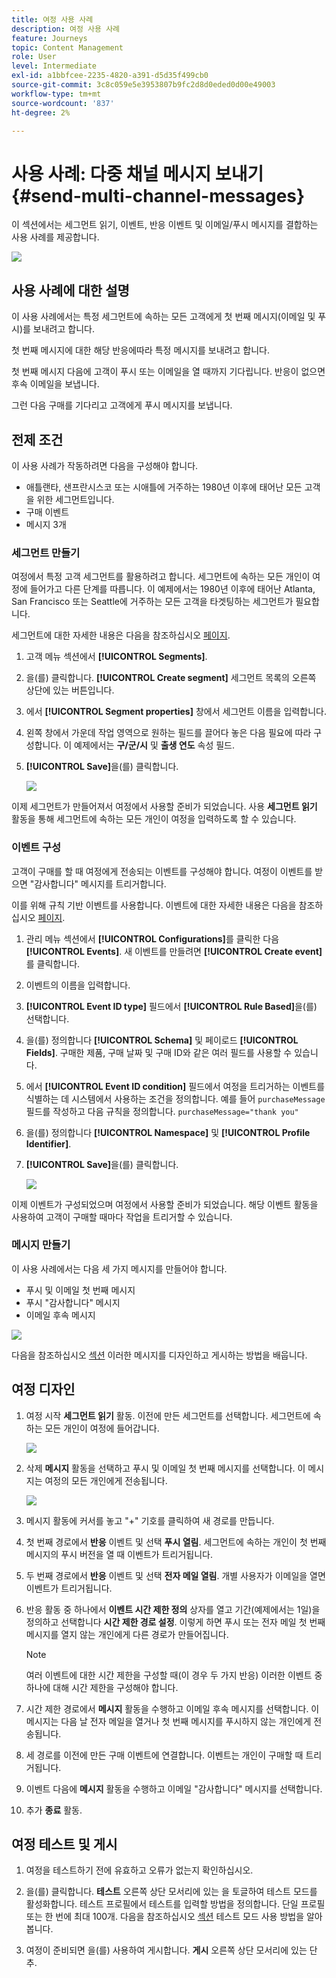 ```yaml
---
title: 여정 사용 사례
description: 여정 사용 사례
feature: Journeys
topic: Content Management
role: User
level: Intermediate
exl-id: a1bbfcee-2235-4820-a391-d5d35f499cb0
source-git-commit: 3c8c059e5e3953807b9fc2d8d0eded0d00e49003
workflow-type: tm+mt
source-wordcount: '837'
ht-degree: 2%

---
```


# 사용 사례: 다중 채널 메시지 보내기{#send-multi-channel-messages}

이 섹션에서는 세그먼트 읽기, 이벤트, 반응 이벤트 및 이메일/푸시 메시지를 결합하는 사용 사례를 제공합니다.

![](../assets/jo-uc1.png)

## 사용 사례에 대한 설명

이 사용 사례에서는 특정 세그먼트에 속하는 모든 고객에게 첫 번째 메시지(이메일 및 푸시)를 보내려고 합니다.

첫 번째 메시지에 대한 해당 반응에따라 특정 메시지를 보내려고 합니다.

첫 번째 메시지 다음에 고객이 푸시 또는 이메일을 열 때까지 기다립니다. 반응이 없으면 후속 이메일을 보냅니다.

그런 다음 구매를 기다리고 고객에게 푸시 메시지를 보냅니다.

## 전제 조건

이 사용 사례가 작동하려면 다음을 구성해야 합니다.

* 애틀랜타, 샌프란시스코 또는 시애틀에 거주하는 1980년 이후에 태어난 모든 고객을 위한 세그먼트입니다.
* 구매 이벤트
* 메시지 3개

### 세그먼트 만들기

여정에서 특정 고객 세그먼트를 활용하려고 합니다. 세그먼트에 속하는 모든 개인이 여정에 들어가고 다른 단계를 따릅니다. 이 예제에서는 1980년 이후에 태어난 Atlanta, San Francisco 또는 Seattle에 거주하는 모든 고객을 타겟팅하는 세그먼트가 필요합니다.

세그먼트에 대한 자세한 내용은 다음을 참조하십시오 [페이지](../segment/about-segments.md).

1. 고객 메뉴 섹션에서 **[!UICONTROL Segments]**.

1. 을(를) 클릭합니다. **[!UICONTROL Create segment]** 세그먼트 목록의 오른쪽 상단에 있는 버튼입니다.

1. 에서 **[!UICONTROL Segment properties]** 창에서 세그먼트 이름을 입력합니다.

1. 왼쪽 창에서 가운데 작업 영역으로 원하는 필드를 끌어다 놓은 다음 필요에 따라 구성합니다. 이 예제에서는 **구/군/시** 및 **출생 연도** 속성 필드.

1. **[!UICONTROL Save]**&#x200B;을(를) 클릭합니다.

   ![](../assets/add-attributes.png)

이제 세그먼트가 만들어져서 여정에서 사용할 준비가 되었습니다. 사용 **세그먼트 읽기** 활동을 통해 세그먼트에 속하는 모든 개인이 여정을 입력하도록 할 수 있습니다.

### 이벤트 구성

고객이 구매를 할 때 여정에게 전송되는 이벤트를 구성해야 합니다. 여정이 이벤트를 받으면 &quot;감사합니다&quot; 메시지를 트리거합니다.

이를 위해 규칙 기반 이벤트를 사용합니다. 이벤트에 대한 자세한 내용은 다음을 참조하십시오 [페이지](../event/about-events.md).

1. 관리 메뉴 섹션에서 **[!UICONTROL Configurations]**&#x200B;를 클릭한 다음 **[!UICONTROL Events]**. 새 이벤트를 만들려면 **[!UICONTROL Create event]**&#x200B;를 클릭합니다.

1. 이벤트의 이름을 입력합니다.

1. **[!UICONTROL Event ID type]** 필드에서 **[!UICONTROL Rule Based]**&#x200B;을(를) 선택합니다.

1. 을(를) 정의합니다 **[!UICONTROL Schema]** 및 페이로드 **[!UICONTROL Fields]**. 구매한 제품, 구매 날짜 및 구매 ID와 같은 여러 필드를 사용할 수 있습니다.

1. 에서 **[!UICONTROL Event ID condition]** 필드에서 여정을 트리거하는 이벤트를 식별하는 데 시스템에서 사용하는 조건을 정의합니다. 예를 들어 `purchaseMessage` 필드를 작성하고 다음 규칙을 정의합니다. `purchaseMessage="thank you"`

1. 을(를) 정의합니다 **[!UICONTROL Namespace]** 및 **[!UICONTROL Profile Identifier]**.

1. **[!UICONTROL Save]**&#x200B;을(를) 클릭합니다.

   ![](../assets/jo-uc2.png)

이제 이벤트가 구성되었으며 여정에서 사용할 준비가 되었습니다. 해당 이벤트 활동을 사용하여 고객이 구매할 때마다 작업을 트리거할 수 있습니다.

### 메시지 만들기

이 사용 사례에서는 다음 세 가지 메시지를 만들어야 합니다.

* 푸시 및 이메일 첫 번째 메시지
* 푸시 &quot;감사합니다&quot; 메시지
* 이메일 후속 메시지

![](../assets/jo-uc3.png)

다음을 참조하십시오 [섹션](../segment/about-segments.md) 이러한 메시지를 디자인하고 게시하는 방법을 배웁니다.

## 여정 디자인

1. 여정 시작 **세그먼트 읽기** 활동. 이전에 만든 세그먼트를 선택합니다. 세그먼트에 속하는 모든 개인이 여정에 들어갑니다.

   ![](../assets/jo-uc4.png)

1. 삭제 **메시지** 활동을 선택하고 푸시 및 이메일 첫 번째 메시지를 선택합니다. 이 메시지는 여정의 모든 개인에게 전송됩니다.

   ![](../assets/jo-uc5.png)

1. 메시지 활동에 커서를 놓고 &quot;+&quot; 기호를 클릭하여 새 경로를 만듭니다.

1. 첫 번째 경로에서 **반응** 이벤트 및 선택 **푸시 열림**. 세그먼트에 속하는 개인이 첫 번째 메시지의 푸시 버전을 열 때 이벤트가 트리거됩니다.

1. 두 번째 경로에서 **반응** 이벤트 및 선택 **전자 메일 열림**. 개별 사용자가 이메일을 열면 이벤트가 트리거됩니다.

1. 반응 활동 중 하나에서 **이벤트 시간 제한 정의** 상자를 열고 기간(예제에서는 1일)을 정의하고 선택합니다 **시간 제한 경로 설정**. 이렇게 하면 푸시 또는 전자 메일 첫 번째 메시지를 열지 않는 개인에게 다른 경로가 만들어집니다.

   >[!NOTE]
   >
   >여러 이벤트에 대한 시간 제한을 구성할 때(이 경우 두 가지 반응) 이러한 이벤트 중 하나에 대해 시간 제한을 구성해야 합니다.

1. 시간 제한 경로에서 **메시지** 활동을 수행하고 이메일 후속 메시지를 선택합니다. 이 메시지는 다음 날 전자 메일을 열거나 첫 번째 메시지를 푸시하지 않는 개인에게 전송됩니다.

1. 세 경로를 이전에 만든 구매 이벤트에 연결합니다. 이벤트는 개인이 구매할 때 트리거됩니다.

1. 이벤트 다음에 **메시지** 활동을 수행하고 이메일 &quot;감사합니다&quot; 메시지를 선택합니다.

1. 추가 **종료** 활동.

## 여정 테스트 및 게시

1. 여정을 테스트하기 전에 유효하고 오류가 없는지 확인하십시오.

1. 을(를) 클릭합니다. **테스트** 오른쪽 상단 모서리에 있는 을 토글하여 테스트 모드를 활성화합니다. 테스트 프로필에서 테스트를 입력할 방법을 정의합니다. 단일 프로필 또는 한 번에 최대 100개. 다음을 참조하십시오 [섹션](testing-the-journey.md) 테스트 모드 사용 방법을 알아봅니다.

1. 여정이 준비되면 을(를) 사용하여 게시합니다. **게시** 오른쪽 상단 모서리에 있는 단추.
